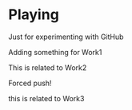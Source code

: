 # Playing
Just for experimenting with GitHub

Adding something for Work1

This is related to Work2

Forced push!

this is related to Work3

